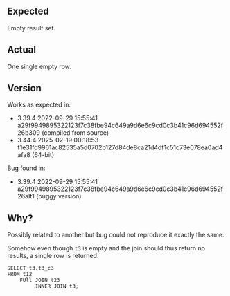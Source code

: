 ## Expected

Empty result set.

## Actual

One single empty row.

## Version

Works as expected in: 
- 3.39.4 2022-09-29 15:55:41 a29f9949895322123f7c38fbe94c649a9d6e6c9cd0c3b41c96d694552f26b309 (compiled from source)
- 3.44.4 2025-02-19 00:18:53 f1e31fd9961ac82535a5d0702b127d84de8ca21d4df1c51c73e078ea0ad4afa8 (64-bit)

Bug found in:
- 3.39.4 2022-09-29 15:55:41 a29f9949895322123f7c38fbe94c649a9d6e6c9cd0c3b41c96d694552f26alt1 (buggy version)


## Why?

Possibly related to another but bug could not reproduce it exactly the same.

Somehow even though `t3` is empty and the join should thus return no results, a single row is returned. 

```sqlite
SELECT t3.t3_c3
FROM t12
    FUll JOIN t23
         INNER JOIN t3;
```